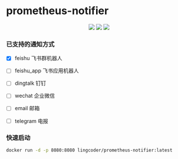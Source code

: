 # prometheus-notifier

<div align=center>
<img src="https://img.shields.io/badge/golang-^1.21-red"/>
<img src="https://img.shields.io/badge/grafana-^10-green"/>
<img src="https://img.shields.io/badge/alertmanager-^0.26-blue"/>
</div>

### 已支持的通知方式

- [x] feishu 飞书群机器人
- [ ] feishu_app 飞书应用机器人
- [ ] dingtalk 钉钉
- [ ] wechat 企业微信
- [ ] email 邮箱
- [ ] telegram 电报


### 快速启动

```bash
docker run -d -p 8080:8080 lingcoder/prometheus-notifier:latest
```
